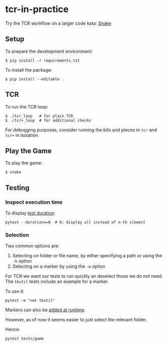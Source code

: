 # tcr-in-practice

Try the TCR workflow on a larger code kata: [Snake](https://en.wikipedia.org/wiki/Snake_(video_game))

## Setup

To prepare the development environment:

```console
$ pip install -r requirements.txt
```

To install the package:

```console
$ pip install --editable .
```

## TCR

To run the TCR loop:

```console
$ ./tcr_loop   # for plain TCR
$ ./tcr+_loop  # for additional checks
```

For debugging purposes, consider running the bits and pieces
in `tcr` and `tcr+` in isolation.


## Play the Game

To play the game:

```console
$ snake
```


## Testing

### Inspect execution time

To display [test duration](https://docs.pytest.org/en/latest/how-to/usage.html#profiling-test-execution-duration):

```console
pytest --durations=0  # 0: display all instead of n-th slowest
```

### Selection

Two common options are:
1. Selecting on folder or file name, by either specifying a path or using the `-k` option
1. Selecting on a marker by using the `-m` option

For TCR we want our tests to run quickly an deselect those we do not need.
The `tkutil` tests include an example for a marker.

To use it:

```console
pytest -m "not tkutil"
```

Markers can also be [added at runtime](https://docs.pytest.org/en/6.2.x/example/markers.html#automatically-adding-markers-based-on-test-names).


However, as of now it seems easier to just select the relevant folder.

Hence:

```console
pytest tests/game
```
